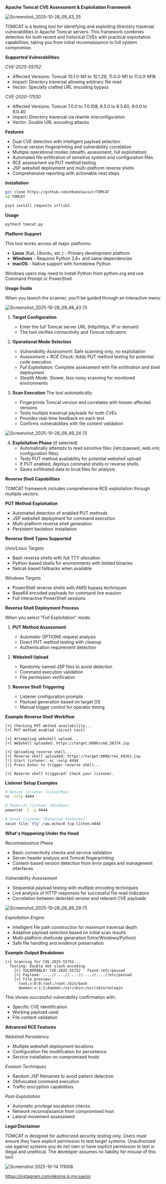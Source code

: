 **Apache Tomcat CVE Assessment & Exploitation Framework**

![Screenshot_2025-10-28_09_43_35](https://github.com/user-attachments/assets/a687a7ce-a5c2-4f8b-9c3e-ea91fd5a48fe)

TOMCAT is a testing tool for identifying and exploiting directory traversal vulnerabilities in Apache Tomcat servers. This framework combines detection for both recent and historical CVEs with practical exploitation capabilities, taking you from initial reconnaissance to full system compromise.

**Supported Vulnerabilities**

*CVE-2025-55752*
- Affected Versions: Tomcat 10.1.0-M1 to 10.1.29, 11.0.0-M1 to 11.0.0-M18
- Impact: Directory traversal allowing arbitrary file read
- Vector: Specially crafted URL encoding bypass

*CVE-2020-17530* 
- Affected Versions: Tomcat 7.0.0 to 7.0.108, 8.5.0 to 8.5.60, 9.0.0 to 9.0.40
- Impact: Directory traversal via rewrite misconfiguration
- Vector: Double URL encoding attacks

**Features**

- Dual CVE detection with intelligent payload selection
- Tomcat version fingerprinting and vulnerability correlation  
- Multiple operational modes (stealth, assessment, full exploitation)
- Automated file exfiltration of sensitive system and configuration files
- RCE assessment via PUT method testing
- JSP webshell deployment and multi-platform reverse shells
- Comprehensive reporting with actionable next steps

**Installation**

```bash
git clone https://github.com/ekomsSavior/TOMCAT
cd TOMCAT

pip3 install requests urllib3
```

**Usage**

```bash 
python3 tomcat.py
```

**Platform Support**

This tool works across all major platforms:
- **Linux** (Kali, Ubuntu, etc.) - Primary development platform
- **Windows** - Requires Python 3.6+ and same dependencies
- **macOS** - Native support with homebrew Python

Windows users may need to install Python from python.org and use Command Prompt or PowerShell.

**Usage Guide**

When you launch the scanner, you'll be guided through an interactive menu:

![Screenshot_2025-10-28_09_48_43 (1)](https://github.com/user-attachments/assets/52c204c4-fb70-45d1-a0ef-f20a553130b1)

1. **Target Configuration**
   - Enter the full Tomcat server URL (http/https, IP or domain)
   - The tool verifies connectivity and Tomcat indicators

2. **Operational Mode Selection**
   - *Vulnerability Assessment*: Safe scanning only, no exploitation
   - *Assessment + RCE Check*: Adds PUT method testing for potential code execution
   - *Full Exploitation*: Complete assessment with file exfiltration and shell deployment
   - *Stealth Mode*: Slower, less noisy scanning for monitored environments

3. **Scan Execution**
   The tool automatically:
   - Fingerprints Tomcat version and correlates with known affected versions
   - Tests multiple traversal payloads for both CVEs
   - Provides real-time feedback on each test
   - Confirms vulnerabilities with file content validation

![Screenshot_2025-10-28_09_49_24 (1)](https://github.com/user-attachments/assets/c709d392-a9d8-49f9-b893-e721a4f8951f)

4. **Exploitation Phase** (if selected)
   - Automatically attempts to read sensitive files (/etc/passwd, web.xml, configuration files)
   - Tests PUT method availability for potential webshell upload
   - If PUT enabled, deploys command shells or reverse shells
   - Saves exfiltrated data to local files for analysis

**Reverse Shell Capabilities**

TOMCAT framework includes comprehensive RCE exploitation through multiple vectors:

**PUT Method Exploitation**
- Automated detection of enabled PUT methods
- JSP webshell deployment for command execution
- Multi-platform reverse shell generation
- Persistent backdoor installation

**Reverse Shell Types Supported**

*Unix/Linux Targets*
- Bash reverse shells with full TTY allocation
- Python-based shells for environments with limited binaries
- Netcat-based fallbacks when available

*Windows Targets* 
- PowerShell reverse shells with AMSI bypass techniques
- Base64 encoded payloads for command line evasion
- Full interactive PowerShell sessions

**Reverse Shell Deployment Process**

When you select "Full Exploitation" mode:

1. **PUT Method Assessment**
   - Automatic OPTIONS request analysis
   - Direct PUT method testing with cleanup
   - Authentication requirement detection

2. **Webshell Upload**
   - Randomly named JSP files to avoid detection
   - Command execution validation
   - File permission verification

3. **Reverse Shell Triggering**
   - Listener configuration prompts
   - Payload generation based on target OS
   - Manual trigger control for operator timing

**Example Reverse Shell Workflow**

```
[+] Checking PUT method availability...
[+] PUT method enabled (direct test)

[+] Attempting webshell upload...
[+] Webshell uploaded: https://target:8080/cmd_28374.jsp

[+] Uploading reverse shell...
[+] Reverse shell uploaded: https://target:8080/rev_49261.jsp
[!] Start listener: nc -nvlp 4444
[!] Press Enter to trigger reverse shell...

[+] Reverse shell triggered! Check your listener.
```

**Listener Setup Examples**

```bash
# Netcat listener (Linux/Mac)
nc -nvlp 4444

# Powercat listener (Windows) 
powercat -l -p 4444

# Socat listener (Enhanced features)
socat file:`tty`,raw,echo=0 tcp-listen:4444
```

**What's Happening Under the Hood**

*Reconnaissance Phase*
- Basic connectivity checks and service validation
- Server header analysis and Tomcat fingerprinting
- Content-based version detection from error pages and management interfaces

*Vulnerability Assessment* 
- Sequential payload testing with multiple encoding techniques
- Live analysis of HTTP responses for successful file read indicators
- Correlation between detected version and relevant CVE payloads

![Screenshot_2025-10-28_09_49_29 (1)](https://github.com/user-attachments/assets/0ebfccc1-cc61-4778-b119-a6f25240720e)

*Exploitation Engine*
- Intelligent file path construction for maximum traversal depth
- Adaptive payload selection based on initial scan results
- Multi-platform shellcode generation (Unix/Windows/Python)
- Safe file handling and evidence preservation

**Example Output Breakdown**

```
[+] Scanning for CVE-2025-55752...
  Testing: Double dot slash encoding
    [+] VULNERABLE! CVE-2025-55752 - Found /etc/passwd
    [+] Payload: ....//....//....//....//....//etc/passwd
    [+] File preview:
      root:x:0:0:root:/root:/bin/bash
      daemon:x:1:1:daemon:/usr/sbin:/usr/sbin/nologin
```

This shows successful vulnerability confirmation with:
- Specific CVE identification
- Working payload used
- File content validation

**Advanced RCE Features**

*Webshell Persistence*
- Multiple webshell deployment locations
- Configuration file modification for persistence
- Service installation on compromised hosts

*Evasion Techniques*
- Random JSP filenames to avoid pattern detection
- Obfuscated command execution
- Traffic encryption capabilities

*Post-Exploitation*
- Automatic privilege escalation checks
- Network reconnaissance from compromised host
- Lateral movement assessment

**Legal Disclaimer**

TOMCAT is designed for authorized security testing only. 
Users must ensure they have explicit permission to test target systems. 
Unauthorized use against systems you do not own or have explicit permission to test is illegal and unethical. 
The developer assumes no liability for misuse of this tool.

![Screenshot 2025-10-14 111008](https://github.com/user-attachments/assets/cefb729e-77e9-4a8a-83ba-0a6928d13b05)

https://instagram.com/ekoms.is.my.savior

